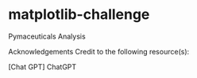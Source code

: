 # matplotlib-challenge
 Pymaceuticals Analysis

Acknowledgements
Credit to the following resource(s):

[Chat GPT] ChatGPT